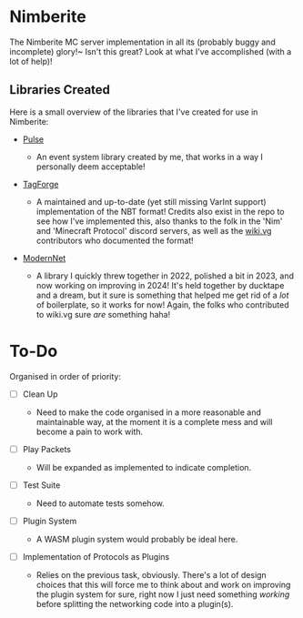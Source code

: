 # Nimberite
The Nimberite MC server implementation in all its (probably buggy and incomplete) glory!~
Isn't this great? Look at what I've accomplished (with a lot of help)!

## Libraries Created
Here is a small overview of the libraries that I've created for use in Nimberite:

- [Pulse](https://github.com/Nimberite-Development/Pulse-Nim)
  - An event system library created by me, that works in a way I personally deem acceptable!

- [TagForge](https://github.com/Nimberite-Development/TagForge-Nim)
  - A maintained and up-to-date (yet still missing VarInt support) implementation of the
    NBT format! Credits also exist in the repo to see how I've implemented this, also
    thanks to the folk in the 'Nim' and 'Minecraft Protocol' discord servers, as well as
    the [wiki.vg](https://wiki.vg/Main_Page) contributors who documented the format!

- [ModernNet](https://github.com/Nimberite-Development/ModernNet)
  - A library I quickly threw together in 2022, polished a bit in 2023, and now working on
    improving in 2024! It's held together by ducktape and a dream, but it sure is something
    that helped me get rid of a *lot* of boilerplate, so it works for now! Again, the folks
    who contributed to wiki.vg sure *are* something haha!

# To-Do
Organised in order of priority:
- [ ] Clean Up
  - Need to make the code organised in a more reasonable and maintainable way,
    at the moment it is a complete mess and will become a pain to work with.

- [ ] Play Packets
  - Will be expanded as implemented to indicate completion.

- [ ] Test Suite
  - Need to automate tests somehow.

- [ ] Plugin System
  - A WASM plugin system would probably be ideal here.

- [ ] Implementation of Protocols as Plugins
  - Relies on the previous task, obviously. There's a lot of design choices that
    this will force me to think about and work on improving the plugin system for
    sure, right now I just need something *working* before splitting the networking
    code into a plugin(s).